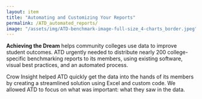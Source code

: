 ```yaml
---
layout: item
title: "Automating and Customizing Your Reports"
permalink: /ATD_automated_reports/
image: "/assets/img/ATD-benchmark-image-full-size_4-charts_border.jpeg"
---
```

**Achieving the Dream** helps community colleges use data to improve student outcomes. ATD urgently needed to distribute nearly 200 college-specific benchmarking reports to its members, using existing software, visual best practices, and an automated process.

Crow Insight helped ATD quickly get the data into the hands of its members by creating a streamlined solution using Excel and custom code. We allowed ATD to focus on what was important: what they saw in the data.